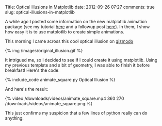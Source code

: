 Title: Optical Illusions in Matplotlib
date: 2012-09-26 07:27
comments: true
slug: optical-illusions-in-matplotlib

<!-- PELICAN_BEGIN_SUMMARY -->
A while ago I posted some information on the new matplotlib animation
package (see my tutorial
[here](/blog/2012/08/18/matplotlib-animation-tutorial) and
a followup post [here](/blog/2012/09/05/quantum-python)).  In them, I show
how easy it is to  use matplotlib to create simple animations.

This morning I came across this cool optical illusion on
[gizmodo](http://gizmodo.com/5945194/this-optical-trick-is-annoying-the-hell-out-of-me)

{% img /images/original_illusion.gif %}

<!-- PELICAN_END_SUMMARY -->

It intrigued me, so I decided to see if I could create it using matplotlib.
Using my previous template and a bit of geometry, I was able to finish it
before breakfast!  Here's the code:

{% include_code animate_square.py Optical Illusion  %}

And here's the result:

{% video /downloads/videos/animate_square.mp4 360 270 /downloads/videos/animate_square.png %}

This just confirms my suspicion that a few lines of python really can do
anything.